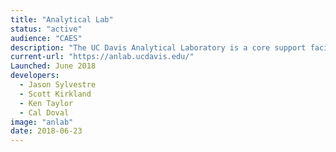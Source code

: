 ```yaml
---
title: "Analytical Lab"
status: "active"
audience: "CAES"
description: "The UC Davis Analytical Laboratory is a core support facility of the UC Davis College of Agriculture and Environmental Sciences."
current-url: "https://anlab.ucdavis.edu/"
Launched: June 2018
developers:
  - Jason Sylvestre
  - Scott Kirkland
  - Ken Taylor
  - Cal Doval
image: "anlab"
date: 2018-06-23
---
```

